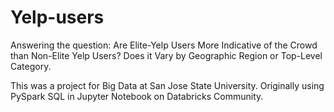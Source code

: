 # Yelp-users
Answering the question: Are Elite-Yelp Users More Indicative of the Crowd than Non-Elite Yelp Users? Does it Vary by Geographic Region or Top-Level Category.

This was a project for Big Data at San Jose State University. Originally using PySpark SQL in Jupyter Notebook on Databricks Community.
